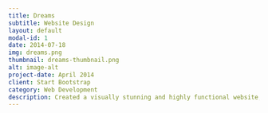 ```yaml
---
title: Dreams
subtitle: Website Design
layout: default
modal-id: 1
date: 2014-07-18
img: dreams.png
thumbnail: dreams-thumbnail.png
alt: image-alt
project-date: April 2014
client: Start Bootstrap
category: Web Development
description: Created a visually stunning and highly functional website, featuring modern 8k photoshopped high-quality images. This project captures the essence of people's dreams in both business and personal life, offering an immersive and engaging user experience. Leveraging the latest web technologies, we ensured the site is not only beautiful but also highly performant and scalable, delivering a top-notch web solution that resonates with users' aspirations and dreams.
---
```

